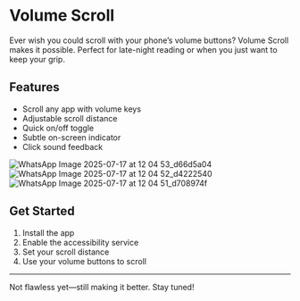 # Volume Scroll

Ever wish you could scroll with your phone’s volume buttons? Volume Scroll makes it possible. Perfect for late-night reading or when you just want to keep your grip.

## Features
- Scroll any app with volume keys
- Adjustable scroll distance
- Quick on/off toggle
- Subtle on-screen indicator
- Click sound feedback

![WhatsApp Image 2025-07-17 at 12 04 53_d66d5a04](https://github.com/user-attachments/assets/baf2ce8f-4006-4ada-abde-a4e40fb38156)
![WhatsApp Image 2025-07-17 at 12 04 52_d4222540](https://github.com/user-attachments/assets/c0b89b71-a1c6-4d8b-a4b4-5c19443f3569)
![WhatsApp Image 2025-07-17 at 12 04 51_d708974f](https://github.com/user-attachments/assets/fe2c7d8d-d7fa-4871-89c5-9220c45a19e3)




## Get Started
1. Install the app
2. Enable the accessibility service
3. Set your scroll distance
4. Use your volume buttons to scroll

---

Not flawless yet—still making it better. Stay tuned! 
